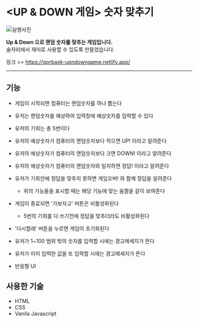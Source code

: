 # <UP & DOWN 게임> 숫자 맞추기
![실행사진](https://user-images.githubusercontent.com/97217443/160992421-85bf21c8-8f22-4db8-bcef-3da14ff89efa.PNG)

**Up & Down 으로 랜덤 숫자를 맞추는 게임입니다.**  
술자리에서 재미로 사용할 수 있도록 만들었습니다.

링크 >> https://qorbaxk-upndowngame.netlify.app/

***
## 기능
* 게임이 시작되면 컴퓨터는 랜덤숫자를 하나 뽑는다
* 유저는 랜덤숫자를 예상하여 입력창에 예상숫자를 입력할 수 있다
* 유저의 기회는 총 5번이다
* 유저의 예상숫자가 컴퓨터의 랜덤숫자보다 작으면 UP! 이라고 알려준다
* 유저의 예상숫자가 컴퓨터의 랜덤숫자보다 크면 DOWN! 이라고 알려준다
* 유저의 예상숫자가 컴퓨터의 랜덤숫자와 일치하면 정답! 이라고 알려준다
* 유저가 기회안에 정답을 맞추지 못하면 게임오버! 와 함께 정답을 알려준다
  * 위의 기능들을 표시할 때는 해당 기능에 맞는 움짤을 같이 보여준다

* 게임이 종료되면 '가보자고' 버튼은 비활성화된다
  * 5번의 기회를 다 쓰기전에 정답을 맞추더라도 비활성화된다 

* '다시할래' 버튼을 누르면 게임이 초기화된다
* 유저가 1~100 범위 밖의 숫자를 입력할 시에는 경고메세지가 뜬다
* 유저가 이미 입력한 값을 또 입력할 시에는 경고메세지가 뜬다
* 반응형 UI

## 사용한 기술
* HTML
* CSS
* Vanila Javascript


